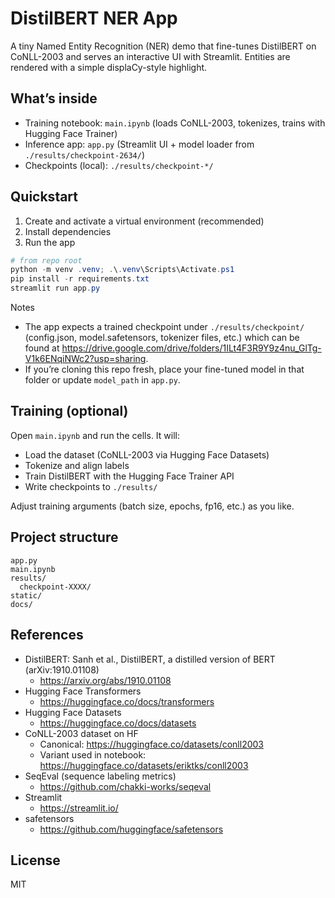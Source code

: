 # DistilBERT NER App

A tiny Named Entity Recognition (NER) demo that fine-tunes DistilBERT on CoNLL-2003 and serves an interactive UI with Streamlit. Entities are rendered with a simple displaCy-style highlight.

## What’s inside
- Training notebook: `main.ipynb` (loads CoNLL-2003, tokenizes, trains with Hugging Face Trainer)
- Inference app: `app.py` (Streamlit UI + model loader from `./results/checkpoint-2634/`)
- Checkpoints (local): `./results/checkpoint-*/`

## Quickstart
1) Create and activate a virtual environment (recommended)
2) Install dependencies
3) Run the app

```powershell
# from repo root
python -m venv .venv; .\.venv\Scripts\Activate.ps1
pip install -r requirements.txt
streamlit run app.py
```

Notes
- The app expects a trained checkpoint under `./results/checkpoint/` (config.json, model.safetensors, tokenizer files, etc.) which can be found at https://drive.google.com/drive/folders/1ILt4F3R9Y9z4nu_GlTg-V1k6ENqiNWc2?usp=sharing.
- If you’re cloning this repo fresh, place your fine-tuned model in that folder or update `model_path` in `app.py`.

## Training (optional)
Open `main.ipynb` and run the cells. It will:
- Load the dataset (CoNLL-2003 via Hugging Face Datasets)
- Tokenize and align labels
- Train DistilBERT with the Hugging Face Trainer API
- Write checkpoints to `./results/`

Adjust training arguments (batch size, epochs, fp16, etc.) as you like.

## Project structure
```
app.py
main.ipynb
results/
  checkpoint-XXXX/
static/
docs/
```

## References
- DistilBERT: Sanh et al., DistilBERT, a distilled version of BERT (arXiv:1910.01108)
  - https://arxiv.org/abs/1910.01108
- Hugging Face Transformers
  - https://huggingface.co/docs/transformers
- Hugging Face Datasets
  - https://huggingface.co/docs/datasets
- CoNLL-2003 dataset on HF
  - Canonical: https://huggingface.co/datasets/conll2003
  - Variant used in notebook: https://huggingface.co/datasets/eriktks/conll2003
- SeqEval (sequence labeling metrics)
  - https://github.com/chakki-works/seqeval
- Streamlit
  - https://streamlit.io/
- safetensors
  - https://github.com/huggingface/safetensors

## License

MIT
